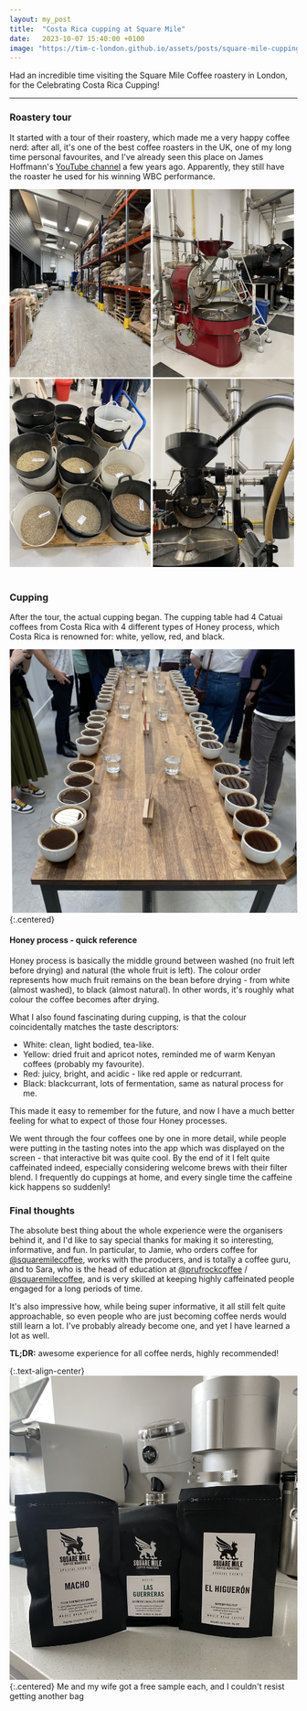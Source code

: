 ```yaml
---
layout: my_post
title:  "Costa Rica cupping at Square Mile"
date:   2023-10-07 15:40:00 +0100
image: "https://tim-c-london.github.io/assets/posts/square-mile-cupping/cupping-table.jpg"
---
```


Had an incredible time visiting the Square Mile Coffee roastery in London, for the Celebrating Costa Rica Cupping! 

---

### Roastery tour
It started with a tour of their roastery, which made me a very happy coffee nerd: after all, it's one of the best coffee roasters in the UK, one of my long time personal favourites, and I've already seen this place on James Hoffmann's [YouTube channel](https://www.youtube.com/watch?v=7kkRdNHiAp4) a few years ago. Apparently, they still have the roaster he used for his winning WBC performance.

<div>
	<img src="/assets/posts/square-mile-cupping/roastery.jpg" alt="" width="49%"/>
	<img src="/assets/posts/square-mile-cupping/smol-probat.jpg" alt="" width="49%"/>
</div>
&#10;
<div>
	<img src="/assets/posts/square-mile-cupping/greens.jpg" alt="" width="49%"/>
	<img src="/assets/posts/square-mile-cupping/large-roaster.jpg" alt="" width="49%"/> 
</div>
&nbsp;

### Cupping
After the tour, the actual cupping began. The cupping table had 4 Catuai coffees from Costa Rica with 4 different types of Honey process, which Costa Rica is renowned for: white, yellow, red, and black. 

![Cupping table](/assets/posts/square-mile-cupping/cupping-table.jpg){:.centered}

#### Honey process - quick reference
Honey process is basically the middle ground between washed (no fruit left before drying) and natural (the whole fruit is left). The colour order represents how much fruit remains on the bean before drying - from white (almost washed), to black (almost natural). In other words, it's roughly what colour the coffee becomes after drying.

What I also found fascinating during cupping, is that the colour coincidentally matches the taste descriptors:
- White: clean, light bodied, tea-like.
- Yellow: dried fruit and apricot notes, reminded me of warm Kenyan coffees (probably my favourite).
- Red: juicy, bright, and acidic - like red apple or redcurrant.
- Black: blackcurrant, lots of fermentation, same as natural process for me.

This made it easy to remember for the future, and now I have a much better feeling for what to expect of those four Honey processes. 

We went through the four coffees one by one in more detail, while people were putting in the tasting notes into the app which was displayed on the screen - that interactive bit was quite cool. By the end of it I felt quite caffeinated indeed, especially considering welcome brews with their filter blend. 
I frequently do cuppings at home, and every single time the caffeine kick happens so suddenly!

### Final thoughts

The absolute best thing about the whole experience were the organisers behind it, and I'd like to say special thanks for making it so interesting, informative, and fun. In particular, to Jamie, who orders coffee for [@squaremilecoffee](https://shop.squaremilecoffee.com/), works with the producers, and is totally a coffee guru, and to Sara, who is the head of education at [@prufrockcoffee](https://prufrockcoffee.com/) / [@squaremilecoffee](https://shop.squaremilecoffee.com/), and is very skilled at keeping highly caffeinated people engaged for a long periods of time. 

It's also impressive how, while being super informative, it all still felt quite approachable, so even people who are just becoming coffee nerds would still learn a lot. I've probably already become one, and yet I have learned a lot as well.

**TL;DR:** awesome experience for all coffee nerds, highly recommended!

{:.text-align-center}
![Brought some stash home](/assets/posts/square-mile-cupping/bags.jpg){:.centered} Me and my wife got a free sample each, and I couldn't resist getting another bag 